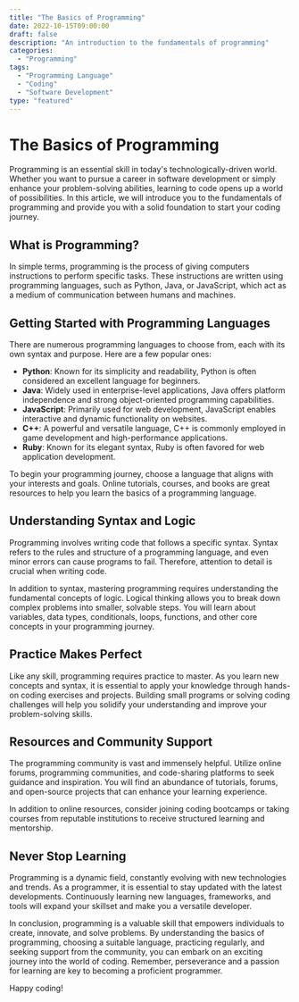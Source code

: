 ```yaml
--- 
title: "The Basics of Programming"
date: 2022-10-15T09:00:00
draft: false 
description: "An introduction to the fundamentals of programming"
categories: 
  - "Programming"
tags: 
  - "Programming Language"
  - "Coding"
  - "Software Development"
type: "featured" 
--- 
```


# The Basics of Programming

Programming is an essential skill in today's technologically-driven world. Whether you want to pursue a career in software development or simply enhance your problem-solving abilities, learning to code opens up a world of possibilities. In this article, we will introduce you to the fundamentals of programming and provide you with a solid foundation to start your coding journey.

## What is Programming?

In simple terms, programming is the process of giving computers instructions to perform specific tasks. These instructions are written using programming languages, such as Python, Java, or JavaScript, which act as a medium of communication between humans and machines.

## Getting Started with Programming Languages

There are numerous programming languages to choose from, each with its own syntax and purpose. Here are a few popular ones:

- **Python**: Known for its simplicity and readability, Python is often considered an excellent language for beginners.
- **Java**: Widely used in enterprise-level applications, Java offers platform independence and strong object-oriented programming capabilities.
- **JavaScript**: Primarily used for web development, JavaScript enables interactive and dynamic functionality on websites.
- **C++**: A powerful and versatile language, C++ is commonly employed in game development and high-performance applications.
- **Ruby**: Known for its elegant syntax, Ruby is often favored for web application development.

To begin your programming journey, choose a language that aligns with your interests and goals. Online tutorials, courses, and books are great resources to help you learn the basics of a programming language.

## Understanding Syntax and Logic

Programming involves writing code that follows a specific syntax. Syntax refers to the rules and structure of a programming language, and even minor errors can cause programs to fail. Therefore, attention to detail is crucial when writing code.

In addition to syntax, mastering programming requires understanding the fundamental concepts of logic. Logical thinking allows you to break down complex problems into smaller, solvable steps. You will learn about variables, data types, conditionals, loops, functions, and other core concepts in your programming journey.

## Practice Makes Perfect

Like any skill, programming requires practice to master. As you learn new concepts and syntax, it is essential to apply your knowledge through hands-on coding exercises and projects. Building small programs or solving coding challenges will help you solidify your understanding and improve your problem-solving skills.

## Resources and Community Support

The programming community is vast and immensely helpful. Utilize online forums, programming communities, and code-sharing platforms to seek guidance and inspiration. You will find an abundance of tutorials, forums, and open-source projects that can enhance your learning experience.

In addition to online resources, consider joining coding bootcamps or taking courses from reputable institutions to receive structured learning and mentorship.

## Never Stop Learning

Programming is a dynamic field, constantly evolving with new technologies and trends. As a programmer, it is essential to stay updated with the latest developments. Continuously learning new languages, frameworks, and tools will expand your skillset and make you a versatile developer.

In conclusion, programming is a valuable skill that empowers individuals to create, innovate, and solve problems. By understanding the basics of programming, choosing a suitable language, practicing regularly, and seeking support from the community, you can embark on an exciting journey into the world of coding. Remember, perseverance and a passion for learning are key to becoming a proficient programmer.

Happy coding!
